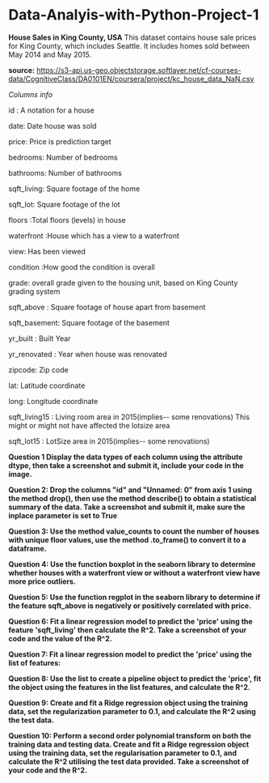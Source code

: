 # Data-Analyis-with-Python-Project-1

**House Sales in King County, USA**
This dataset contains house sale prices for King County, which includes Seattle. It includes homes sold between May 2014 and May 2015.

**source:** https://s3-api.us-geo.objectstorage.softlayer.net/cf-courses-data/CognitiveClass/DA0101EN/coursera/project/kc_house_data_NaN.csv

_Columns info_

id : A notation for a house

date: Date house was sold

price: Price is prediction target

bedrooms: Number of bedrooms

bathrooms: Number of bathrooms

sqft_living: Square footage of the home

sqft_lot: Square footage of the lot

floors :Total floors (levels) in house

waterfront :House which has a view to a waterfront

view: Has been viewed

condition :How good the condition is overall

grade: overall grade given to the housing unit, based on King County grading system

sqft_above : Square footage of house apart from basement

sqft_basement: Square footage of the basement

yr_built : Built Year

yr_renovated : Year when house was renovated

zipcode: Zip code

lat: Latitude coordinate

long: Longitude coordinate

sqft_living15 : Living room area in 2015(implies-- some renovations) This might or might not have affected the lotsize area

sqft_lot15 : LotSize area in 2015(implies-- some renovations)

**Question 1
Display the data types of each column using the attribute dtype, then take a screenshot and submit it, include your code in the image.**


**Question 2: 
Drop the columns "id" and "Unnamed: 0" from axis 1 using the method drop(), then use the method describe() to obtain a statistical summary of the data. Take a screenshot and submit it, make sure the inplace parameter is set to True**

**Question 3:
Use the method value_counts to count the number of houses with unique floor values, use the method .to_frame() to convert it to a dataframe.**

**Question 4:
Use the function boxplot in the seaborn library to determine whether houses with a waterfront view or without a waterfront view have more price outliers.**

**Question 5:
Use the function regplot in the seaborn library to determine if the feature sqft_above is negatively or positively correlated with price.**

**Question 6:
Fit a linear regression model to predict the 'price' using the feature 'sqft_living' then calculate the R^2. Take a screenshot of your code and the value of the R^2.**

**Question 7:
Fit a linear regression model to predict the 'price' using the list of features:**

**Question 8:
Use the list to create a pipeline object to predict the 'price', fit the object using the features in the list features, and calculate the R^2.**

**Question 9:
Create and fit a Ridge regression object using the training data, set the regularization parameter to 0.1, and calculate the R^2 using the test data.**

**Question 10:
Perform a second order polynomial transform on both the training data and testing data. Create and fit a Ridge regression object using the training data, set the regularisation parameter to 0.1, and calculate the R^2 utilising the test data provided. Take a screenshot of your code and the R^2.**
